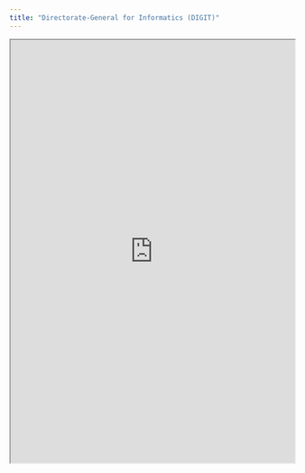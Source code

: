 ```yaml
---
title: "Directorate-General for Informatics (DIGIT)"
---
```



<iframe height="750" width="100%" src="https://ewelton.github.io/ktest/wiki.html#Directorate-General%20for%20Informatics%20(DIGIT)"></iframe>
